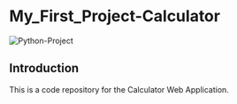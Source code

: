 # My_First_Project-Calculator
![Python-Project](https://user-images.githubusercontent.com/118966208/206928311-e1bfef6b-2070-4dec-8e68-a55db4a8da9c.jpg)
## Introduction
This is a code repository for the Calculator Web Application. 

